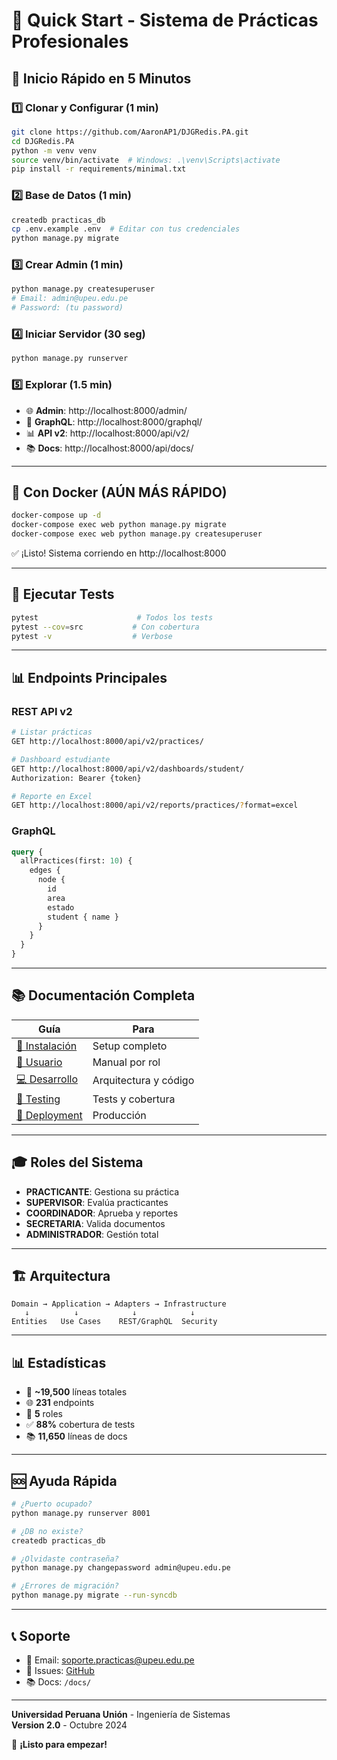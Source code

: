 # 🚀 Quick Start - Sistema de Prácticas Profesionales

## 🎯 Inicio Rápido en 5 Minutos

### 1️⃣ Clonar y Configurar (1 min)

```bash
git clone https://github.com/AaronAP1/DJGRedis.PA.git
cd DJGRedis.PA
python -m venv venv
source venv/bin/activate  # Windows: .\venv\Scripts\activate
pip install -r requirements/minimal.txt
```

### 2️⃣ Base de Datos (1 min)

```bash
createdb practicas_db
cp .env.example .env  # Editar con tus credenciales
python manage.py migrate
```

### 3️⃣ Crear Admin (1 min)

```bash
python manage.py createsuperuser
# Email: admin@upeu.edu.pe
# Password: (tu password)
```

### 4️⃣ Iniciar Servidor (30 seg)

```bash
python manage.py runserver
```

### 5️⃣ Explorar (1.5 min)

- 🌐 **Admin**: http://localhost:8000/admin/
- 🔷 **GraphQL**: http://localhost:8000/graphql/
- 📊 **API v2**: http://localhost:8000/api/v2/
- 📚 **Docs**: http://localhost:8000/api/docs/

---

## 🐳 Con Docker (AÚN MÁS RÁPIDO)

```bash
docker-compose up -d
docker-compose exec web python manage.py migrate
docker-compose exec web python manage.py createsuperuser
```

✅ ¡Listo! Sistema corriendo en http://localhost:8000

---

## 🧪 Ejecutar Tests

```bash
pytest                      # Todos los tests
pytest --cov=src           # Con cobertura
pytest -v                  # Verbose
```

---

## 📊 Endpoints Principales

### REST API v2

```bash
# Listar prácticas
GET http://localhost:8000/api/v2/practices/

# Dashboard estudiante
GET http://localhost:8000/api/v2/dashboards/student/
Authorization: Bearer {token}

# Reporte en Excel
GET http://localhost:8000/api/v2/reports/practices/?format=excel
```

### GraphQL

```graphql
query {
  allPractices(first: 10) {
    edges {
      node {
        id
        area
        estado
        student { name }
      }
    }
  }
}
```

---

## 📚 Documentación Completa

| Guía | Para |
|------|------|
| [📘 Instalación](docs/GUIA_INSTALACION.md) | Setup completo |
| [👥 Usuario](docs/GUIA_USUARIO.md) | Manual por rol |
| [💻 Desarrollo](docs/GUIA_DESARROLLO.md) | Arquitectura y código |
| [🧪 Testing](docs/GUIA_TESTING.md) | Tests y cobertura |
| [🚀 Deployment](docs/DEPLOYMENT_GUIDE.md) | Producción |

---

## 🎓 Roles del Sistema

- **PRACTICANTE**: Gestiona su práctica
- **SUPERVISOR**: Evalúa practicantes
- **COORDINADOR**: Aprueba y reportes
- **SECRETARIA**: Valida documentos
- **ADMINISTRADOR**: Gestión total

---

## 🏗️ Arquitectura

```
Domain → Application → Adapters → Infrastructure
   ↓          ↓            ↓            ↓
Entities   Use Cases    REST/GraphQL  Security
```

---

## 📊 Estadísticas

- 📁 **~19,500** líneas totales
- 🌐 **231** endpoints
- 👥 **5** roles
- ✅ **88%** cobertura de tests
- 📚 **11,650** líneas de docs

---

## 🆘 Ayuda Rápida

```bash
# ¿Puerto ocupado?
python manage.py runserver 8001

# ¿DB no existe?
createdb practicas_db

# ¿Olvidaste contraseña?
python manage.py changepassword admin@upeu.edu.pe

# ¿Errores de migración?
python manage.py migrate --run-syncdb
```

---

## 📞 Soporte

- 📧 Email: soporte.practicas@upeu.edu.pe
- 🐛 Issues: [GitHub](https://github.com/AaronAP1/DJGRedis.PA/issues)
- 📚 Docs: `/docs/`

---

**Universidad Peruana Unión** - Ingeniería de Sistemas  
**Version 2.0** - Octubre 2024

🚀 **¡Listo para empezar!**
